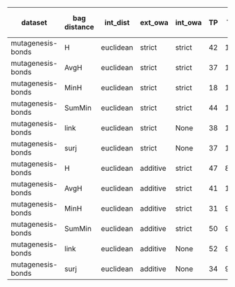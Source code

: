 | dataset | bag distance | int_dist | ext_owa | int_owa | TP | TN | FP | FN | Sensitivity | False Negative Rate | False Positive Rate | Specificity | Precission | False omission rate | FDR | Negative predictive value | Accuracy | F1 |
|---------|--------------|----------|---------|---------|----|----|----|----|-------------|---------------------|---------------------|-------------|------------|---------------------|-----|---------------------------|----------|----|
| mutagenesis-bonds | H | euclidean | strict | strict | 42 | 107 | 23 | 18 | 0.7 | 0.3 | 0.18 | 0.82 | 0.65 | 0.14 | 0.35 | 0.86 | 0.78 | 0.67 |
| mutagenesis-bonds | AvgH | euclidean | strict | strict | 37 | 116 | 14 | 23 | 0.62 | 0.38 | 0.11 | 0.89 | 0.73 | 0.17 | 0.27 | 0.83 | 0.81 | 0.67 |
| mutagenesis-bonds | MinH | euclidean | strict | strict | 18 | 121 | 9 | 42 | 0.3 | 0.7 | 0.07 | 0.93 | 0.67 | 0.26 | 0.33 | 0.74 | 0.73 | 0.41 |
| mutagenesis-bonds | SumMin | euclidean | strict | strict | 44 | 111 | 19 | 16 | 0.73 | 0.27 | 0.15 | 0.85 | 0.7 | 0.13 | 0.3 | 0.87 | 0.82 | 0.72 |
| mutagenesis-bonds | link | euclidean | strict | None | 38 | 111 | 19 | 22 | 0.63 | 0.37 | 0.15 | 0.85 | 0.67 | 0.17 | 0.33 | 0.83 | 0.78 | 0.65 |
| mutagenesis-bonds | surj | euclidean | strict | None | 37 | 121 | 9 | 23 | 0.62 | 0.38 | 0.07 | 0.93 | 0.8 | 0.16 | 0.2 | 0.84 | 0.83 | 0.7 |
| mutagenesis-bonds | H | euclidean | additive | strict | 47 | 83 | 47 | 13 | 0.78 | 0.22 | 0.36 | 0.64 | 0.5 | 0.14 | 0.5 | 0.86 | 0.68 | 0.61 |
| mutagenesis-bonds | AvgH | euclidean | additive | strict | 41 | 106 | 24 | 19 | 0.68 | 0.32 | 0.18 | 0.82 | 0.63 | 0.15 | 0.37 | 0.85 | 0.77 | 0.66 |
| mutagenesis-bonds | MinH | euclidean | additive | strict | 31 | 97 | 33 | 29 | 0.52 | 0.48 | 0.25 | 0.75 | 0.48 | 0.23 | 0.52 | 0.77 | 0.67 | 0.5 |
| mutagenesis-bonds | SumMin | euclidean | additive | strict | 50 | 93 | 37 | 10 | 0.83 | 0.17 | 0.28 | 0.72 | 0.57 | 0.1 | 0.43 | 0.9 | 0.75 | 0.68 |
| mutagenesis-bonds | link | euclidean | additive | None | 52 | 91 | 39 | 8 | 0.87 | 0.13 | 0.3 | 0.7 | 0.57 | 0.08 | 0.43 | 0.92 | 0.75 | 0.69 |
| mutagenesis-bonds | surj | euclidean | additive | None | 34 | 92 | 38 | 26 | 0.57 | 0.43 | 0.29 | 0.71 | 0.47 | 0.22 | 0.53 | 0.78 | 0.66 | 0.52 |
